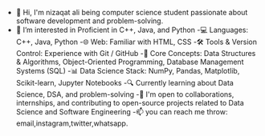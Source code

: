 - 👋  Hi, I'm nizaqat ali being computer science  student passionate about software development and problem-solving.
- 👀 I’m interested in Proficient in C++, Java, and Python
-💻 Languages: C++, Java, Python
-🌐 Web: Familiar with HTML, CSS
-🛠️ Tools & Version Control: Experience with Git / GitHub
-🧠 Core Concepts: Data Structures & Algorithms, Object-Oriented Programming, Database Management Systems (SQL)
-📊 Data Science Stack: NumPy, Pandas, Matplotlib, Scikit-learn, Jupyter Notebooks
-🔍 Currently learning about Data Science, DSA, and problem-solving
-🤝 I'm open to collaborations, internships, and contributing to open-source projects related to Data Science and Software Engineering
-📫 you can reach me throw: email,instagram,twitter,whatsapp.


<!---
nizaqatalichanna/nizaqatalichanna is a ✨ special ✨ repository because its `README.md` (this file) appears on your GitHub profile.
You can click the Preview link to take a look at your changes.
--->
